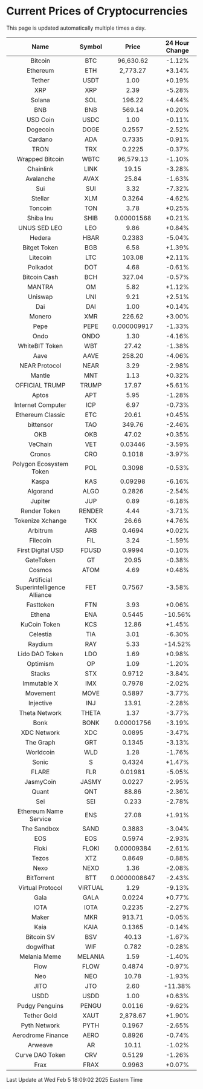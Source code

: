 # Current Prices of Cryptocurrencies
This page is updated automatically multiple times a day.

| Name | Symbol | Price | 24 Hour Change |
| :---: |:---:| :---: | :---: |
| Bitcoin | BTC | 96,630.62 | -1.12% |
| Ethereum | ETH | 2,773.27 | +3.14% |
| Tether | USDT | 1.00 | +0.19% |
| XRP | XRP | 2.39 | -5.28% |
| Solana | SOL | 196.22 | -4.44% |
| BNB | BNB | 569.14 | +0.20% |
| USD Coin | USDC | 1.00 | -0.11% |
| Dogecoin | DOGE | 0.2557 | -2.52% |
| Cardano | ADA | 0.7335 | -0.91% |
| TRON | TRX | 0.2225 | -0.37% |
| Wrapped Bitcoin | WBTC | 96,579.13 | -1.10% |
| Chainlink | LINK | 19.15 | -3.28% |
| Avalanche | AVAX | 25.84 | -1.63% |
| Sui | SUI | 3.32 | -7.32% |
| Stellar | XLM | 0.3264 | -4.62% |
| Toncoin | TON | 3.78 | +0.25% |
| Shiba Inu | SHIB | 0.00001568 | +0.21% |
| UNUS SED LEO | LEO | 9.86 | +0.84% |
| Hedera | HBAR | 0.2383 | -5.04% |
| Bitget Token | BGB | 6.58 | +1.39% |
| Litecoin | LTC | 103.08 | +2.11% |
| Polkadot | DOT | 4.68 | -0.61% |
| Bitcoin Cash | BCH | 327.04 | -0.57% |
| MANTRA | OM | 5.82 | +1.12% |
| Uniswap | UNI | 9.21 | +2.51% |
| Dai | DAI | 1.00 | +0.14% |
| Monero | XMR | 226.62 | +3.00% |
| Pepe | PEPE | 0.000009917 | -1.33% |
| Ondo | ONDO | 1.30 | -4.16% |
| WhiteBIT Token | WBT | 27.42 | -1.38% |
| Aave | AAVE | 258.20 | -4.06% |
| NEAR Protocol | NEAR | 3.29 | -2.98% |
| Mantle | MNT | 1.13 | +0.32% |
| OFFICIAL TRUMP | TRUMP | 17.97 | +5.61% |
| Aptos | APT | 5.95 | -1.28% |
| Internet Computer | ICP | 6.97 | -0.73% |
| Ethereum Classic | ETC | 20.61 | +0.45% |
| bittensor | TAO | 349.76 | -2.46% |
| OKB | OKB | 47.02 | +0.35% |
| VeChain | VET | 0.03446 | -3.59% |
| Cronos | CRO | 0.1018 | -3.97% |
| Polygon Ecosystem Token | POL | 0.3098 | -0.53% |
| Kaspa | KAS | 0.09298 | -6.16% |
| Algorand | ALGO | 0.2826 | -2.54% |
| Jupiter | JUP | 0.89 | -6.18% |
| Render Token | RENDER | 4.44 | -3.71% |
| Tokenize Xchange | TKX | 26.66 | +4.76% |
| Arbitrum | ARB | 0.4694 | +0.02% |
| Filecoin | FIL | 3.24 | -1.59% |
| First Digital USD | FDUSD | 0.9994 | -0.10% |
| GateToken | GT | 20.95 | -0.38% |
| Cosmos | ATOM | 4.69 | +0.48% |
| Artificial Superintelligence Alliance | FET | 0.7567 | -3.58% |
| Fasttoken | FTN | 3.93 | +0.06% |
| Ethena | ENA | 0.5445 | -10.56% |
| KuCoin Token | KCS | 12.86 | +1.45% |
| Celestia | TIA | 3.01 | -6.30% |
| Raydium | RAY | 5.33 | -14.52% |
| Lido DAO Token | LDO | 1.69 | +0.98% |
| Optimism | OP | 1.09 | -1.20% |
| Stacks | STX | 0.9712 | -3.84% |
| Immutable X | IMX | 0.7978 | -2.02% |
| Movement | MOVE | 0.5897 | -3.77% |
| Injective | INJ | 13.91 | -2.28% |
| Theta Network | THETA | 1.37 | -3.77% |
| Bonk | BONK | 0.00001756 | -3.19% |
| XDC Network | XDC | 0.0895 | -3.47% |
| The Graph | GRT | 0.1345 | -3.13% |
| Worldcoin | WLD | 1.28 | -1.76% |
| Sonic | S | 0.4324 | +1.47% |
| FLARE | FLR | 0.01981 | -5.05% |
| JasmyCoin | JASMY | 0.0227 | -2.95% |
| Quant | QNT | 88.86 | -2.36% |
| Sei | SEI | 0.233 | -2.78% |
| Ethereum Name Service | ENS | 27.08 | +1.91% |
| The Sandbox | SAND | 0.3883 | -3.04% |
| EOS | EOS | 0.5974 | -2.93% |
| Floki | FLOKI | 0.00009384 | -2.61% |
| Tezos | XTZ | 0.8649 | -0.88% |
| Nexo | NEXO | 1.36 | -2.08% |
| BitTorrent | BTT | 0.0000008647 | -2.43% |
| Virtual Protocol | VIRTUAL | 1.29 | -9.13% |
| Gala | GALA | 0.0224 | +0.77% |
| IOTA | IOTA | 0.2235 | -2.27% |
| Maker | MKR | 913.71 | -0.05% |
| Kaia | KAIA | 0.1365 | -0.14% |
| Bitcoin SV | BSV | 40.13 | -1.67% |
| dogwifhat | WIF | 0.782 | -0.28% |
| Melania Meme | MELANIA | 1.59 | -1.40% |
| Flow | FLOW | 0.4874 | -0.97% |
| Neo | NEO | 10.78 | -1.93% |
| JITO | JTO | 2.60 | -11.38% |
| USDD | USDD | 1.00 | +0.63% |
| Pudgy Penguins | PENGU | 0.0116 | -9.62% |
| Tether Gold | XAUT | 2,878.67 | +1.90% |
| Pyth Network | PYTH | 0.1967 | -2.65% |
| Aerodrome Finance | AERO | 0.8926 | -0.74% |
| Arweave | AR | 10.11 | -1.02% |
| Curve DAO Token | CRV | 0.5129 | -1.26% |
| Frax | FRAX | 0.9963 | +0.07% |

Last Update at Wed Feb  5 18:09:02 2025 Eastern Time